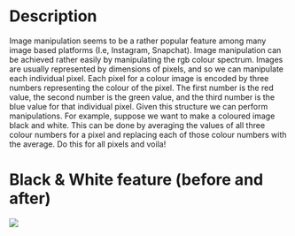 # Description #
 Image manipulation seems to be a rather popular feature among many image based platforms (I.e, Instagram, Snapchat). Image manipulation can be achieved rather easily by manipulating the rgb colour spectrum. Images are usually represented by dimensions of pixels, and so we can manipulate each individual pixel. Each pixel for a colour image is encoded by three numbers representing the colour of the pixel. The first number is the red value, the second number is the green value, and the third number is the blue value for that individual pixel. Given this structure we can perform manipulations. For example, suppose we want to make a coloured image black and white. This can be done by averaging the values of all three colour numbers for a pixel and replacing each of those colour numbers with the average. Do this for all pixels and voila!
# Black & White feature (before and after) #
![](images/fim-a-1.png)
